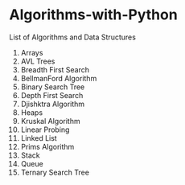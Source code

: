 # Algorithms-with-Python
List of Algorithms and Data Structures

1) Arrays
2) AVL Trees
3) Breadth First Search
4) BellmanFord Algorithm
5) Binary Search Tree
6) Depth First Search
7) Djishktra Algorithm
8) Heaps
9) Kruskal Algorithm
10) Linear Probing
11) Linked List
12) Prims Algorithm
13) Stack
14) Queue
15) Ternary Search Tree
